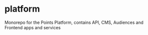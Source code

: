 # platform
Monorepo for the Points Platform, contains API, CMS, Audiences and Frontend apps and services
